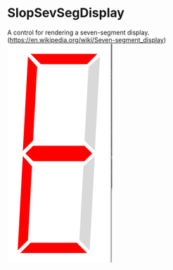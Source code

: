  # SlopSevSegDisplay

 A control for rendering a seven-segment display. (https://en.wikipedia.org/wiki/Seven-segment_display)
 ![](../../images/SlopSevSegDisplay.png)

